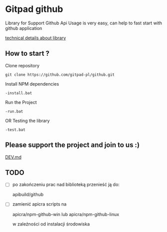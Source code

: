 # Gitpad github
Library for Support Github Api
Usage is very easy, can help to fast start with github application


[technical details about library](PACKAGE.md)

## How to start ?

Clone repository

    git clone https://github.com/gitpad-pl/github.git

Install NPM dependencies

    -install.bat

Run the Project

    -run.bat

OR Testing the library

    -test.bat


## Please support the project and join to us :)
[DEV.md](docs/DEV.md)


## TODO
- [ ] po zakończeniu prac nad biblioteką przenieść ją do:

    apibuild/github

- [ ] zamienić apicra scripts na

    apicra/npm-github-win
    lub
    apicra/npm-github-linux

    w zaleźności od instalacji środowiska
